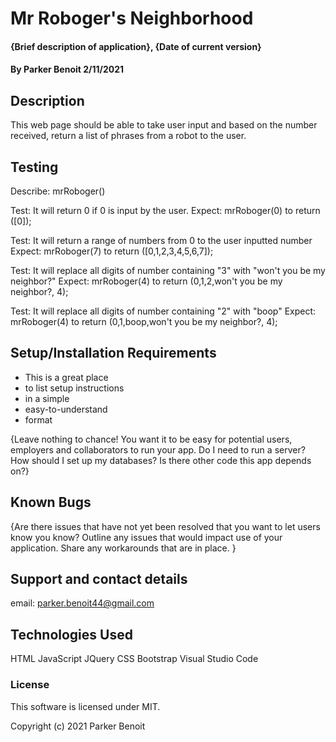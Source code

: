 # Mr Roboger's Neighborhood

#### {Brief description of application}, {Date of current version}

#### By Parker Benoit 2/11/2021

## Description

This web page should be able to take user input and based on the number received, return a list of phrases from a robot to the user.

## Testing

Describe: mrRoboger()

Test: It will return 0 if 0 is input by the user.
Expect: mrRoboger(0) to return ([0]);

Test: It will return a range of numbers from 0 to the user inputted number
Expect: mrRoboger(7) to return ([0,1,2,3,4,5,6,7]);

Test: It will replace all digits of number containing "3" with "won't you be my neighbor?"
Expect: mrRoboger(4) to return (0,1,2,won't you be my neighbor?, 4);

Test: It will replace all digits of number containing "2" with "boop"
Expect: mrRoboger(4) to return (0,1,boop,won't you be my neighbor?, 4);





## Setup/Installation Requirements

* This is a great place
* to list setup instructions
* in a simple
* easy-to-understand
* format

{Leave nothing to chance! You want it to be easy for potential users, employers and collaborators to run your app. Do I need to run a server? How should I set up my databases? Is there other code this app depends on?}

## Known Bugs

{Are there issues that have not yet been resolved that you want to let users know you know?  Outline any issues that would impact use of your application.  Share any workarounds that are in place. }

## Support and contact details

email: parker.benoit44@gmail.com

## Technologies Used

HTML
JavaScript
  JQuery
CSS
  Bootstrap
Visual Studio Code

### License

This software is licensed under MIT.

Copyright (c) 2021 Parker Benoit